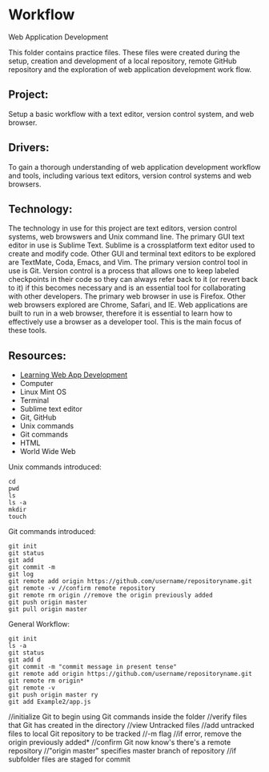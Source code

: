 # Workflow
Web Application Development

This folder contains practice files. These files were created during the setup, creation and development of a local repository, remote GitHub repository and the exploration of web application development work flow.

## Project: 
Setup a basic workflow with a text editor, version control system, and web browser.

## Drivers: 
To gain a thorough understanding of web application development workflow and tools, including various text editors, version control systems and web browsers.

## Technology:  
The technology in use for this project are text editors, version control systems, web browswers and Unix command line.  The primary GUI text editor in use is Sublime Text.  Sublime is a crossplatform text editor used to create and modify code.  Other GUI and terminal text editors to be explored are TextMate, Coda, Emacs, and Vim.  The primary version control tool in use is Git.  Version control is a process that allows one to keep labeled checkpoints in their code so they can always refer back to it (or revert back to it) if this becomes necessary and is an essential tool for collaborating with other developers.  The primary web browser in use is Firefox.  Other web browsers explored are Chrome, Safari, and IE.  Web applications are built to run in a web browser, therefore it is essential to learn how to effectively use a browser as a developer tool.  This is the main focus of these tools.

## Resources:
* [Learning Web App Development](https://github.com/semmypurewal/LearningWebAppDev)
* Computer
* Linux Mint OS
* Terminal
* Sublime text editor
* Git, GitHub
* Unix commands
* Git commands
* HTML
* World Wide Web

Unix commands introduced:
```
cd 
pwd
ls
ls -a
mkdir
touch
```

Git commands introduced:
```
git init
git status
git add
git commit -m
git log
git remote add origin https://github.com/username/repositoryname.git
git remote -v //confirm remote repository
git remote rm origin //remove the origin previously added
git push origin master
git pull origin master
```
General Workflow:
```
git init  
ls -a 
git status 
git add d
git commit -m "commit message in present tense" 
git remote add origin https://github.com/username/repositoryname.git
git remote rm origin*	
git remote -v 
git push origin master ry
git add Example2/app.js 
```
//initialize Git to begin using Git commands inside the folder
//verify files that Git has created in the directory
//view Untracked files
//add untracked files to local Git repository to be tracked
//-m flag
//if error, remove the origin previously added* 
//confirm Git now know's there's a remote repository
//"origin master" specifies master branch of repository
//if subfolder files are staged for commit
